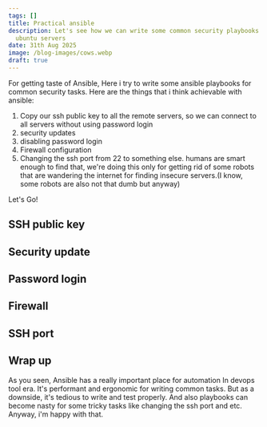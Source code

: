 ```yaml
---
tags: []
title: Practical ansible
description: Let's see how we can write some common security playbooks for our
  ubuntu servers
date: 31th Aug 2025
image: /blog-images/cows.webp
draft: true
---
```


For getting taste of Ansible, Here i try to write some ansible playbooks for common security tasks. Here are the things that i think achievable with ansible:

1. Copy our ssh public key to all the remote servers, so we can connect to all servers without using password login
2. security updates
3. disabling password login
4. Firewall configuration
5. Changing the ssh port from 22 to something else. humans are smart enough to find that, we're doing this only for getting rid of some robots that are wandering the internet for finding insecure servers.(I know, some robots are also not that dumb but anyway)

Let's Go!

## SSH public key

## Security update

## Password login

## Firewall

## SSH port

## Wrap up

As you seen, Ansible has a really important place for automation In devops tool era. It's performant and ergonomic for writing common tasks. But as a downside, it's tedious to write and test properly. And also playbooks can become nasty for some tricky tasks like changing the ssh port and etc. Anyway, i'm happy with that.
